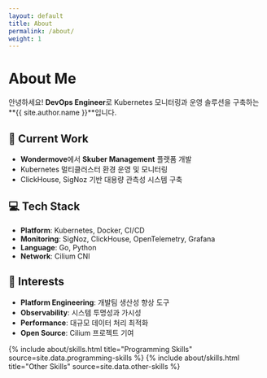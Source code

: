 ```yaml
---
layout: default
title: About
permalink: /about/
weight: 1
---
```


# **About Me**

안녕하세요! **DevOps Engineer**로 Kubernetes 모니터링과 운영 솔루션을 구축하는 **{{ site.author.name }}**입니다.

## 🔧 Current Work
- **Wondermove**에서 **Skuber Management** 플랫폼 개발
- Kubernetes 멀티클러스터 환경 운영 및 모니터링
- ClickHouse, SigNoz 기반 대용량 관측성 시스템 구축

## 💻 Tech Stack
- **Platform**: Kubernetes, Docker, CI/CD
- **Monitoring**: SigNoz, ClickHouse, OpenTelemetry, Grafana
- **Language**: Go, Python
- **Network**: Cilium CNI

## 🎯 Interests
- **Platform Engineering**: 개발팀 생산성 향상 도구
- **Observability**: 시스템 투명성과 가시성
- **Performance**: 대규모 데이터 처리 최적화
- **Open Source**: Cilium 프로젝트 기여

<div class="row">
{% include about/skills.html title="Programming Skills" source=site.data.programming-skills %}
{% include about/skills.html title="Other Skills" source=site.data.other-skills %}
</div>